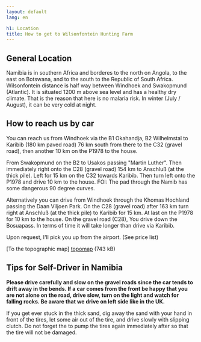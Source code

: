 ```yaml
---
layout: default
lang: en

h1: Location
title: How to get to Wilsonfontein Hunting Farm
---
```


General Location
------------------
Namibia is in southern Africa and borderes to the north on Angola, to the east on Botswana, and to the south to the Republic of South Africa. Wilsonfontein distance is half way between Windhoek and Swakopmund (Atlantic). It is situated 1200 m above sea level and has a healthy dry climate. That is the reason that here is no malaria risk. In winter (July / August), it can be very cold at night.


How to reach us by car
--------------------------------------
You can reach us from Windhoek via the B1 Okahandja, B2 Wilhelmstal to Karibib (180 km paved road) 76 km south from there to the C32 (gravel road), then another 10 km on the P1978 to the house.

From Swakopmund on the B2 to Usakos passing "Martin Luther". Then immediately right onto the C28 (gravel road) 154 km to Anschluß (at the thick pile). Left for 15 km on the C32 towards Karibib. Then turn left onto the P1978 and drive 10 km to the house.
FOI: The pad through the Namib has some dangerous 90 degree curves.

Alternatively you can drive from Windhoek through the Khomas Hochland passing the Daan Viljoen Park. On the C28 (gravel road) after 163 km turn right at Anschluß (at the thick pile) to Karibib for 15 km. At last on the P1978 for 10 km to the house. On the gravel road (C28), You drive down the Bosuapass. In terms of time it will take longer than drive via Karibib.

Upon request, I'll pick you up from the airport. (See price list)


[To the topographic map] [topomap] (743 kB)





Tips for Self-Driver in Namibia
--------------------------------------
**Please drive carefully and slow on the gravel roads since the car tends to drift away in the bends. If a car comes from the front be happy that you are not alone on the road, drive slow, turn on the light and watch for falling rocks. Be aware that we drive on left side like in the UK.**

If you get ever stuck in the thick sand, dig away the sand with your hand in front of the tires, let some air out of the tire, and drive slowly with slipping clutch. Do not forget the to pump the tires again immediately after so that the tire will not be damaged.

[Topomap]: http://wilsonfontein.de/de/topomap.htm "Topographic Map"